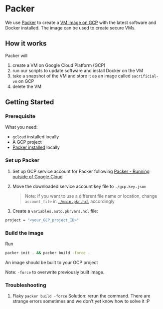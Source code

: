 # Packer

We use [Packer](https://www.packer.io/) to create a [VM image on GCP](https://cloud.google.com/compute/docs/images) with the latest software and Docker installed.
The image can be used to create secure VMs.

## How it works

Packer will

1. create a VM on Google Cloud Platform (GCP)
2. run our scripts to update software and install Docker on the VM
3. take a snapshot of the VM and store it as an image called `sacrificial-vm` on GCP
4. delete the VM

## Getting Started

### Prerequisite

What you need:

- `gcloud` installed locally
- A GCP project
- [Packer installed](https://www.packer.io/downloads) locally

### Set up Packer

1. Set up GCP service account for Packer following [Packer - Running outside of Google Cloud](https://www.packer.io/plugins/builders/googlecompute#running-outside-of-google-cloud)

2. Move the downloaded service account key file to `./gcp.key.json`

   > Note: if you want to use a different file name or location, change `account_file` in [`./main.pkr.hcl`](./main.pkr.hcl) accordingly

3. Create a `variables.auto.pkrvars.hcl` file:

```bash
project = "<your_GCP_project_ID>"
```

### Build the image

Run

```bash
packer init . && packer build -force .
```

An image should be built to your GCP project

Note: `-force` to overwrite previously built image.

### Troubleshooting

1. Flaky `packer build -force`
   Solution: rerun the command. There are strange errors sometimes and we don't yet know how to solve it :P

